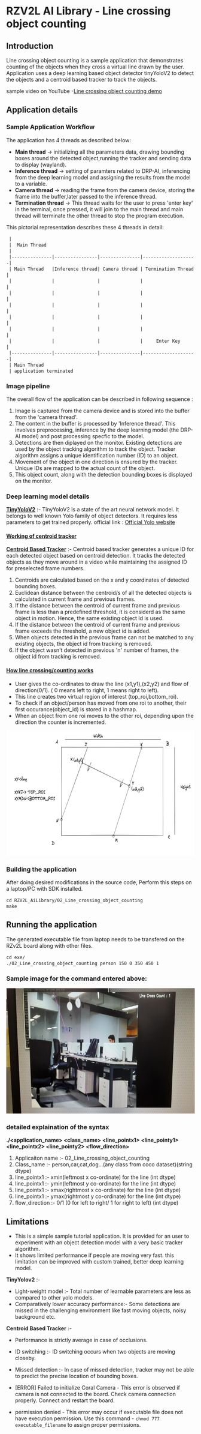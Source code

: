 # RZV2L AI Library - Line crossing object counting

## Introduction
Line crossing object counting is a sample application that demonstrates counting of the objects when they cross a virtual line drawn by the user.
Application uses a deep learning based object detector tinyYoloV2 to detect the objects and a centroid based tracker to track the objects. 

sample video on YouTube -[Line crossing object counting demo](https://youtu.be/-fZypjgsBYo)

## Application details

### Sample Application Workflow

The application has 4 threads as described below:
- **Main thread** -> initializing all the parameters data, drawing bounding boxes around the detected object,running the tracker and sending data to display (wayland).
- **Inference thread** -> setting of paramters related to DRP-AI, inferencing from the deep learning model and assigning the results from the model to a variable.
- **Camera thread** -> reading the frame from the camera device, storing the frame into the buffer,later passed to the inference thread.
- **Termination thread** -> This thread waits for the user to press 'enter key' in the terminal, once pressed, it will join to the main thread and main thread will terminate the other thread to stop the program execution.

This pictorial representation describes these 4 threads in detail:

     |
     |  Main Thread
     |
     |---------------|----------------|---------------|--------------------|
     | Main Thread   |Inference thread| Camera thread | Termination Thread |
     |               |                |               |                    |
     |               |                |               |                    |
     |               |                |               |                    |
     |               |                |               |                    |
     |               |                |               |                    |
     |               |                |               |     Enter Key      |
     |---------------|----------------|---------------|--------------------|
     | Main Thread
     | application terminated


### Image pipeline
The overall flow of the application can be described in following sequence :
1. Image is captured from the camera device and is stored into the buffer from the 'camera thread'.
2. The content in the buffer is processed by 'Inference thread'. This involves preprocessing, inference by the deep learning model (the DRP-AI model) and post processing specfic to the model.
3. Detections are then diplayed on the monitor. Existing detections are used by the object tracking algorithm to track the object. Tracker algorithm assigns a unique identification number (ID) to an object.
4. Movement of the object in one direction is ensured by the tracker. Unique IDs are mapped to the actual count of the object. 
5. This object count, along with the detection bounding boxes is displayed on the monitor.

###  Deep learning model details

**<ins>TinyYoloV2</ins>** :- TinyYoloV2 is a state of the art neural network model. It belongs to well known Yolo family of object detectors. It requires less parameters to get  trained properly. official link : [ Official Yolo website](https://pjreddie.com/darknet/yolov2/) 

#### <ins>Working of centroid tracker</ins>
**<ins>Centroid Based Tracker</ins>** :- Centroid based tracker generates a unique ID for each detected object based on centroid detection. It tracks the detected objects as they move around in a video while maintaining the assigned ID for preselected frame numbers.

1. Centroids are calculated based on the x and y coordinates of detected bounding boxes.
2. Euclidean distance between the centroid/s of all the detected objects is calculated in current frame and previous frames.
3. If the distance between the centroid of current frame and previous frame is less than a predefined threshold, it is considerd as the same object in motion. Hence, the same existing object Id is used.
4. If the distance between the centroid of current frame and previous frame exceeds the threshold, a new object id is added.
5. When objects detected in the previous frame can not be matched to any existing objects, the object id from tracking is removed.
6. If the object wasn't detected in previous 'n' number of frames, the object id from tracking is removed.

#### <ins>How line crossing/counting works</ins>

- User gives the co-ordinates to draw the line (x1,y1),(x2,y2) and flow of direction(0/1). ( 0 means left to right, 1 means right to left).
- This line creates two virtual region of interest (top_roi,bottom_roi).
- To check if an object/person has moved from one roi to another, their first occurance(object_id) is stored in a hashmap.
- When an object from one roi moves to the other roi, depending upon the direction the counter is incremented.

<img src="./tracker_ss.png" alt="Sample application output"
     margin-right=10px; 
     width=600px;
     height=334px />

### Building the application
After doing desired modifications in the source code, Perform this steps on a laptop/PC with SDK installed.
~~~ 
cd RZV2L_AiLibrary/02_Line_crossing_object_counting
make
~~~

## Running the application
The generated executable file from laptop needs to be transfered on the RZv2L board along with other files.
~~~ 
cd exe/
./02_Line_crossing_object_counting person 150 0 350 450 1
~~~

### Sample image for the command entered above:

<img src="./sample_office.png" alt="Sample application output"
     margin-right=10px; 
     width=600px;
     height=334px />

### detailed explaination of the syntax

**./<application_name> <class_name> <line_pointx1> <line_pointy1> <line_pointx2> <line_pointy2> <flow_direction>**

1. Applicaiton name :- 02_Line_crossing_object_counting
2. Class_name :- person,car,cat,dog...(any class from coco dataset)(string dtype)
3. line_pointx1 :- xmin(leftmost x co-ordinate) for the line (int dtype)
4. line_pointx1 :- ymin(leftmost y co-ordinate) for the line (int dtype)
5. line_pointx1 :- xmax(rightmost x co-ordinate) for the line (int dtype)
6. line_pointx1 :- ymax(rightmost y co-ordinate) for the line (int dtype)
7. flow_direction :- 0/1 (0 for left to right/ 1 for right to left) (int dtype)

## Limitations
- This is a simple sample tutorial application. It is provided for an user to experiment with an object detection model with a very basic tracker algorithm.
- It shows limited performance if people are moving very fast. this limitation can be improved with custom trained, better deep learning model. 
 
**TinyYolov2** :- 
- Light-weight model :- Total number of learnable parameters are less as compared to other yolo models.
- Comparatively lower accuracy performance:- Some detections are missed in the challenging environment like fast moving objects, noisy background etc.

**Centroid Based Tracker** :- 
- Performance is strictly average in case of occlusions.
- ID switching :- ID switching occurs when two objects are moving closeby.
- Missed detection :- In case of missed detection, tracker may not be able to predict the precise location of bounding boxes.

- [ERROR] Failed to initialize Coral Camera - This error is observed if camera is not connected to the board. Check camera connection properly. Connect and restart the board.
- permission denied - This error may occur if executable file does not have execution permission. Use this command - `chmod 777 executable_filename` to assign proper permissions.  

